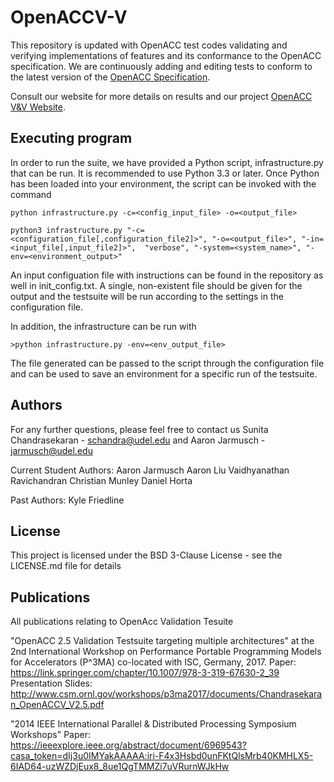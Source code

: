 # OpenACCV-V
This repository is updated with OpenACC test codes validating and verifying implementations of features and its conformance to the OpenACC specification. We are continuously adding and editing tests to conform to the latest version of the [OpenACC Specification](https://www.openacc.org/specification). 

Consult our website for more details on results and our project [OpenACC V&V Website](https://crpl.cis.udel.edu/oaccvv/).

## Executing program

In order to run the suite, we have provided a Python script, infrastructure.py that can be run. It is recommended to use Python 3.3 or later. Once Python has been loaded into your environment, the script can be invoked with the command  
```
python infrastructure.py -c=<config_input_file> -o=<output_file>
```

```
python3 infrastructure.py "-c=<configuration_file[,configuration_file2]>", "-o=<output_file>", "-in=<input_file[,input_file2]>",  "verbose", "-system=<system_name>", "-env=<environment_output>"
```

An input configuation file with instructions can be found in the repository as well in init_config.txt.  A single, non-existent file should be given for the output and the testsuite will be run according to the settings in the configuration file.  

In addition, the infrastructure can be run with
```
>python infrastructure.py -env=<env_output_file>
```
The file generated can be passed to the script through the configuration file and can be used to save an environment for a specific run of the testsuite.

## Authors

For any further questions, please feel free to contact us Sunita Chandrasekaran - schandra@udel.edu and Aaron Jarmusch - jarmusch@udel.edu

Current Student Authors:
Aaron Jarmusch
Aaron Liu
Vaidhyanathan Ravichandran
Christian Munley
Daniel Horta

Past Authors:
Kyle Friedline

## License

This project is licensed under the BSD 3-Clause License - see the LICENSE.md file for details

## Publications

All publications relating to OpenAcc Validation Tesuite

"OpenACC 2.5 Validation Testsuite targeting multiple architectures" at the 2nd International Workshop on Performance Portable Programming Models for Accelerators (P^3MA) co-located with ISC, Germany, 2017.  Paper: https://link.springer.com/chapter/10.1007/978-3-319-67630-2_39 Presentation Slides: http://www.csm.ornl.gov/workshops/p3ma2017/documents/Chandrasekaran_OpenACCV_V2.5.pdf

"2014 IEEE International Parallel & Distributed Processing Symposium Workshops"
Paper: https://ieeexplore.ieee.org/abstract/document/6969543?casa_token=dIj3u0IMYakAAAAA:iri-F4x3Hsbd0unFKtQlsMrb40KMHLX5-6IAD64-uzWZDjEux8_8ue1QgTMMZi7uVRurnWJkHw
